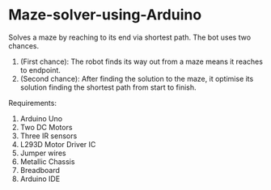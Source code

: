# Maze-solver-using-Arduino
Solves a maze by reaching to its end via shortest path. The bot uses two chances.
1.	(First chance):  The robot finds its way out from a maze means it reaches to endpoint.
2.	(Second chance): After finding the solution to the maze, it optimise its solution finding the shortest path from start to finish.


Requirements:
1. Arduino Uno
2. Two DC Motors
3. Three IR sensors
4. L293D Motor Driver IC
5. Jumper wires
6. Metallic Chassis
7. Breadboard
8. Arduino IDE
